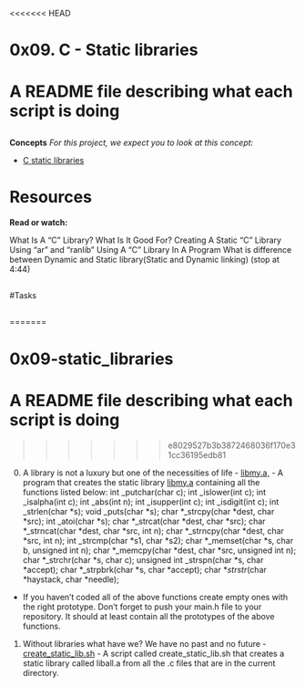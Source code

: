 <<<<<<< HEAD
# 0x09. C - Static libraries

# A README file describing what each script is doing
##
__Concepts__
_For this project, we expect you to look at this concept:_
 * [C static libraries](https://intranet.alxswe.com/concepts/61)
 ##
# Resources
__Read or watch:__

What Is A “C” Library? What Is It Good For?
Creating A Static “C” Library Using “ar” and “ranlib”
Using A “C” Library In A Program
What is difference between Dynamic and Static library(Static and Dynamic linking) (stop at 4:44)

##
#Tasks
##
=======
# 0x09-static_libraries

# A README file describing what each script is doing


>>>>>>> e8029527b3b3872468036f170e31cc36195edb81
0. A library is not a luxury but one of the necessities of life - [libmy.a,](./libmy.a,) - A program that creates the static library [libmy.a](./libmy.a) containing all the functions listed below:
int _putchar(char c);
int _islower(int c);
int _isalpha(int c);
int _abs(int n);
int _isupper(int c);
int _isdigit(int c);
int _strlen(char *s);
void _puts(char *s);
char *_strcpy(char *dest, char *src);
int _atoi(char *s);
char *_strcat(char *dest, char *src);
char *_strncat(char *dest, char *src, int n);
char *_strncpy(char *dest, char *src, int n);
int _strcmp(char *s1, char *s2);
char *_memset(char *s, char b, unsigned int n);
char *_memcpy(char *dest, char *src, unsigned int n);
char *_strchr(char *s, char c);
unsigned int _strspn(char *s, char *accept);
char *_strpbrk(char *s, char *accept);
char *_strstr_(char *haystack, char *needle);

* If you haven’t coded all of the above functions create empty ones with the right prototype.
Don’t forget to push your main.h file to your repository. It should at least contain all the prototypes of the above functions.

1. Without libraries what have we? We have no past and no future - [create_static_lib.sh](./create_static_lib.sh) - A script called create_static_lib.sh that creates a static library called liball.a from all the .c files that are in the current directory.
